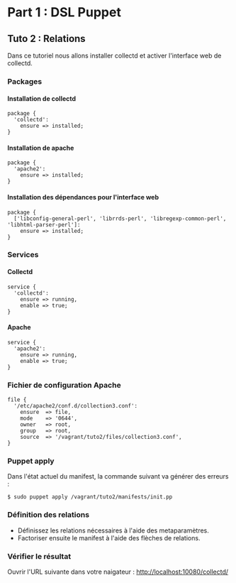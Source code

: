 # Part 1 : DSL Puppet

## Tuto 2 : Relations

Dans ce tutoriel nous allons installer collectd et activer l'interface web de collectd.

### Packages

#### Installation de collectd

    package {
      'collectd':
        ensure => installed;
    }

#### Installation de apache

    package {
      'apache2':
        ensure => installed;
    }


#### Installation des dépendances pour l'interface web

    package {
      ['libconfig-general-perl', 'librrds-perl', 'libregexp-common-perl', 'libhtml-parser-perl']:
        ensure => installed;
    }

### Services

#### Collectd

    service {
      'collectd':
        ensure => running,
        enable => true;
    }

#### Apache

    service {
      'apache2':
        ensure => running,
        enable => true;
    }

### Fichier de configuration Apache

    file {
      '/etc/apache2/conf.d/collection3.conf':
        ensure  => file,
        mode    => '0644',
        owner   => root,
        group   => root,
        source  => '/vagrant/tuto2/files/collection3.conf',
    }

### Puppet apply

Dans l'état actuel du manifest, la commande suivant va générer des erreurs :

    $ sudo puppet apply /vagrant/tuto2/manifests/init.pp

### Définition des relations

* Définissez les relations nécessaires à l'aide des metaparamètres.
* Factoriser ensuite le manifest à l'aide des flèches de relations.

### Vérifier le résultat

Ouvrir l'URL suivante dans votre naigateur : [http://localhost:10080/collectd/](http://localhost:10080/collectd/)

